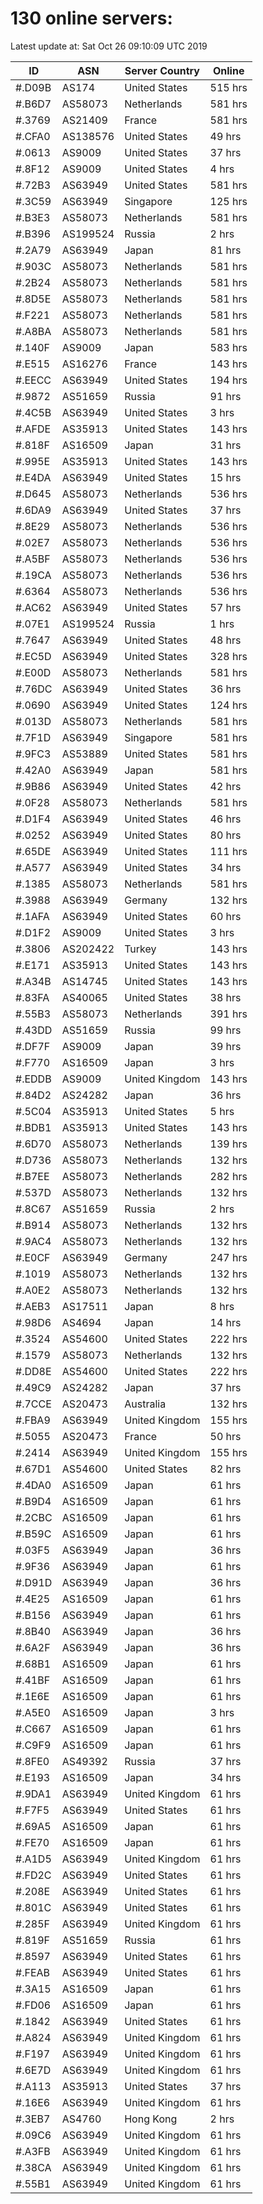# 130 online servers:

Latest update at: Sat Oct 26 09:10:09 UTC 2019

| ID | ASN | Server Country | Online |
| -- | --- | -------------- | ------ |
| #.D09B | AS174 | United States | 515 hrs |
| #.B6D7 | AS58073 | Netherlands | 581 hrs |
| #.3769 | AS21409 | France | 581 hrs |
| #.CFA0 | AS138576 | United States | 49 hrs |
| #.0613 | AS9009 | United States | 37 hrs |
| #.8F12 | AS9009 | United States | 4 hrs |
| #.72B3 | AS63949 | United States | 581 hrs |
| #.3C59 | AS63949 | Singapore | 125 hrs |
| #.B3E3 | AS58073 | Netherlands | 581 hrs |
| #.B396 | AS199524 | Russia | 2 hrs |
| #.2A79 | AS63949 | Japan | 81 hrs |
| #.903C | AS58073 | Netherlands | 581 hrs |
| #.2B24 | AS58073 | Netherlands | 581 hrs |
| #.8D5E | AS58073 | Netherlands | 581 hrs |
| #.F221 | AS58073 | Netherlands | 581 hrs |
| #.A8BA | AS58073 | Netherlands | 581 hrs |
| #.140F | AS9009 | Japan | 583 hrs |
| #.E515 | AS16276 | France | 143 hrs |
| #.EECC | AS63949 | United States | 194 hrs |
| #.9872 | AS51659 | Russia | 91 hrs |
| #.4C5B | AS63949 | United States | 3 hrs |
| #.AFDE | AS35913 | United States | 143 hrs |
| #.818F | AS16509 | Japan | 31 hrs |
| #.995E | AS35913 | United States | 143 hrs |
| #.E4DA | AS63949 | United States | 15 hrs |
| #.D645 | AS58073 | Netherlands | 536 hrs |
| #.6DA9 | AS63949 | United States | 37 hrs |
| #.8E29 | AS58073 | Netherlands | 536 hrs |
| #.02E7 | AS58073 | Netherlands | 536 hrs |
| #.A5BF | AS58073 | Netherlands | 536 hrs |
| #.19CA | AS58073 | Netherlands | 536 hrs |
| #.6364 | AS58073 | Netherlands | 536 hrs |
| #.AC62 | AS63949 | United States | 57 hrs |
| #.07E1 | AS199524 | Russia | 1 hrs |
| #.7647 | AS63949 | United States | 48 hrs |
| #.EC5D | AS63949 | United States | 328 hrs |
| #.E00D | AS58073 | Netherlands | 581 hrs |
| #.76DC | AS63949 | United States | 36 hrs |
| #.0690 | AS63949 | United States | 124 hrs |
| #.013D | AS58073 | Netherlands | 581 hrs |
| #.7F1D | AS63949 | Singapore | 581 hrs |
| #.9FC3 | AS53889 | United States | 581 hrs |
| #.42A0 | AS63949 | Japan | 581 hrs |
| #.9B86 | AS63949 | United States | 42 hrs |
| #.0F28 | AS58073 | Netherlands | 581 hrs |
| #.D1F4 | AS63949 | United States | 46 hrs |
| #.0252 | AS63949 | United States | 80 hrs |
| #.65DE | AS63949 | United States | 111 hrs |
| #.A577 | AS63949 | United States | 34 hrs |
| #.1385 | AS58073 | Netherlands | 581 hrs |
| #.3988 | AS63949 | Germany | 132 hrs |
| #.1AFA | AS63949 | United States | 60 hrs |
| #.D1F2 | AS9009 | United States | 3 hrs |
| #.3806 | AS202422 | Turkey | 143 hrs |
| #.E171 | AS35913 | United States | 143 hrs |
| #.A34B | AS14745 | United States | 143 hrs |
| #.83FA | AS40065 | United States | 38 hrs |
| #.55B3 | AS58073 | Netherlands | 391 hrs |
| #.43DD | AS51659 | Russia | 99 hrs |
| #.DF7F | AS9009 | Japan | 39 hrs |
| #.F770 | AS16509 | Japan | 3 hrs |
| #.EDDB | AS9009 | United Kingdom | 143 hrs |
| #.84D2 | AS24282 | Japan | 36 hrs |
| #.5C04 | AS35913 | United States | 5 hrs |
| #.BDB1 | AS35913 | United States | 143 hrs |
| #.6D70 | AS58073 | Netherlands | 139 hrs |
| #.D736 | AS58073 | Netherlands | 132 hrs |
| #.B7EE | AS58073 | Netherlands | 282 hrs |
| #.537D | AS58073 | Netherlands | 132 hrs |
| #.8C67 | AS51659 | Russia | 2 hrs |
| #.B914 | AS58073 | Netherlands | 132 hrs |
| #.9AC4 | AS58073 | Netherlands | 132 hrs |
| #.E0CF | AS63949 | Germany | 247 hrs |
| #.1019 | AS58073 | Netherlands | 132 hrs |
| #.A0E2 | AS58073 | Netherlands | 132 hrs |
| #.AEB3 | AS17511 | Japan | 8 hrs |
| #.98D6 | AS4694 | Japan | 14 hrs |
| #.3524 | AS54600 | United States | 222 hrs |
| #.1579 | AS58073 | Netherlands | 132 hrs |
| #.DD8E | AS54600 | United States | 222 hrs |
| #.49C9 | AS24282 | Japan | 37 hrs |
| #.7CCE | AS20473 | Australia | 132 hrs |
| #.FBA9 | AS63949 | United Kingdom | 155 hrs |
| #.5055 | AS20473 | France | 50 hrs |
| #.2414 | AS63949 | United Kingdom | 155 hrs |
| #.67D1 | AS54600 | United States | 82 hrs |
| #.4DA0 | AS16509 | Japan | 61 hrs |
| #.B9D4 | AS16509 | Japan | 61 hrs |
| #.2CBC | AS16509 | Japan | 61 hrs |
| #.B59C | AS16509 | Japan | 61 hrs |
| #.03F5 | AS63949 | Japan | 36 hrs |
| #.9F36 | AS63949 | Japan | 61 hrs |
| #.D91D | AS63949 | Japan | 36 hrs |
| #.4E25 | AS16509 | Japan | 61 hrs |
| #.B156 | AS63949 | Japan | 61 hrs |
| #.8B40 | AS63949 | Japan | 36 hrs |
| #.6A2F | AS63949 | Japan | 36 hrs |
| #.68B1 | AS16509 | Japan | 61 hrs |
| #.41BF | AS16509 | Japan | 61 hrs |
| #.1E6E | AS16509 | Japan | 61 hrs |
| #.A5E0 | AS16509 | Japan | 3 hrs |
| #.C667 | AS16509 | Japan | 61 hrs |
| #.C9F9 | AS16509 | Japan | 61 hrs |
| #.8FE0 | AS49392 | Russia | 37 hrs |
| #.E193 | AS16509 | Japan | 34 hrs |
| #.9DA1 | AS63949 | United Kingdom | 61 hrs |
| #.F7F5 | AS63949 | United States | 61 hrs |
| #.69A5 | AS16509 | Japan | 61 hrs |
| #.FE70 | AS16509 | Japan | 61 hrs |
| #.A1D5 | AS63949 | United Kingdom | 61 hrs |
| #.FD2C | AS63949 | United States | 61 hrs |
| #.208E | AS63949 | United States | 61 hrs |
| #.801C | AS63949 | United States | 61 hrs |
| #.285F | AS63949 | United Kingdom | 61 hrs |
| #.819F | AS51659 | Russia | 61 hrs |
| #.8597 | AS63949 | United States | 61 hrs |
| #.FEAB | AS63949 | United States | 61 hrs |
| #.3A15 | AS16509 | Japan | 61 hrs |
| #.FD06 | AS16509 | Japan | 61 hrs |
| #.1842 | AS63949 | United States | 61 hrs |
| #.A824 | AS63949 | United Kingdom | 61 hrs |
| #.F197 | AS63949 | United Kingdom | 61 hrs |
| #.6E7D | AS63949 | United Kingdom | 61 hrs |
| #.A113 | AS35913 | United States | 37 hrs |
| #.16E6 | AS63949 | United Kingdom | 61 hrs |
| #.3EB7 | AS4760 | Hong Kong | 2 hrs |
| #.09C6 | AS63949 | United Kingdom | 61 hrs |
| #.A3FB | AS63949 | United Kingdom | 61 hrs |
| #.38CA | AS63949 | United Kingdom | 61 hrs |
| #.55B1 | AS63949 | United Kingdom | 61 hrs |

